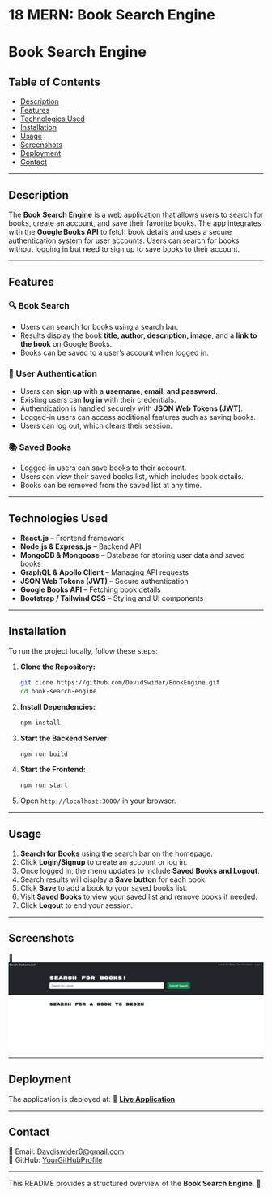 # 18 MERN: Book Search Engine

# Book Search Engine

## Table of Contents
- [Description](#description)
- [Features](#features)
- [Technologies Used](#technologies-used)
- [Installation](#installation)
- [Usage](#usage)
- [Screenshots](#screenshots)
- [Deployment](#deployment)
- [Contact](#contact)

---

## Description
The **Book Search Engine** is a web application that allows users to search for books, create an account, and save their favorite books. The app integrates with the **Google Books API** to fetch book details and uses a secure authentication system for user accounts. Users can search for books without logging in but need to sign up to save books to their account.

---

## Features

### 🔍 Book Search
- Users can search for books using a search bar.
- Results display the book **title, author, description, image**, and a **link to the book** on Google Books.
- Books can be saved to a user’s account when logged in.

### 🔑 User Authentication
- Users can **sign up** with a **username, email, and password**.
- Existing users can **log in** with their credentials.
- Authentication is handled securely with **JSON Web Tokens (JWT)**.
- Logged-in users can access additional features such as saving books.
- Users can log out, which clears their session.

### 📚 Saved Books
- Logged-in users can save books to their account.
- Users can view their saved books list, which includes book details.
- Books can be removed from the saved list at any time.

---

## Technologies Used
- **React.js** – Frontend framework
- **Node.js & Express.js** – Backend API
- **MongoDB & Mongoose** – Database for storing user data and saved books
- **GraphQL & Apollo Client** – Managing API requests
- **JSON Web Tokens (JWT)** – Secure authentication
- **Google Books API** – Fetching book details
- **Bootstrap / Tailwind CSS** – Styling and UI components

---

## Installation
To run the project locally, follow these steps:

1. **Clone the Repository:**
   ```sh
   git clone https://github.com/DavidSwider/BookEngine.git
   cd book-search-engine
   ```  
2. **Install Dependencies:**
   ```sh
   npm install
   ```  
3. **Start the Backend Server:**
   ```sh
   npm run build
   ```  
4. **Start the Frontend:**
   ```sh
   npm run start
   ```  
5. Open `http://localhost:3000/` in your browser.

---

## Usage

1. **Search for Books** using the search bar on the homepage.
2. Click **Login/Signup** to create an account or log in.
3. Once logged in, the menu updates to include **Saved Books and Logout**.
4. Search results will display a **Save button** for each book.
5. Click **Save** to add a book to your saved books list.
6. Visit **Saved Books** to view your saved list and remove books if needed.
7. Click **Logout** to end your session.

---

## Screenshots
📸 *![alt text](image.png)*

---

## Deployment
The application is deployed at:
🔗 **[Live Application](https://your-app-link.com/)**

---

## Contact
📧 Email: Davdiswider6@gmail.com  
🔗 GitHub: [YourGitHubProfile](https://github.com/DavidSwider/BookEngine)  

---

This README provides a structured overview of the **Book Search Engine**. 🚀


